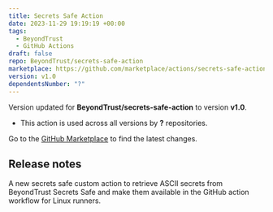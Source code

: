 ```yaml
---
title: Secrets Safe Action
date: 2023-11-29 19:19:19 +00:00
tags:
  - BeyondTrust
  - GitHub Actions
draft: false
repo: BeyondTrust/secrets-safe-action
marketplace: https://github.com/marketplace/actions/secrets-safe-action
version: v1.0
dependentsNumber: "?"
---
```



Version updated for **BeyondTrust/secrets-safe-action** to version **v1.0**.
- This action is used across all versions by **?** repositories.

Go to the [GitHub Marketplace](https://github.com/marketplace/actions/secrets-safe-action) to find the latest changes.

## Release notes

A new secrets safe custom action to retrieve ASCII secrets from BeyondTrust Secrets Safe and make them available in the GitHub action workflow for Linux runners.
